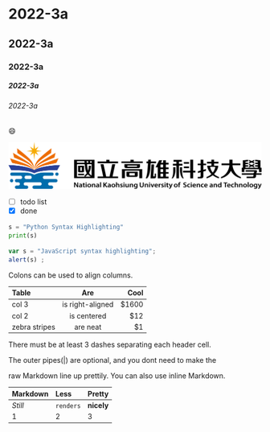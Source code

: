 # 2022-3a
## 2022-3a
### 2022-3a
##### 2022-3a
###### 2022-3a

😄

![NKUST](nkust.png)

- [ ] todo list
- [x] done
```python
s = "Python Syntax Highlighting"
print(s)
```

```javascript
var s = "JavaScript syntax highlighting";
alert(s) ;
```


Colons can be used to align columns.

| Table | Are | Cool |
|:------|:---:|-----:|
| col 3 | is right-aligned | $1600 |
| col 2 | is centered | $12 |
| zebra stripes | are neat | $1 |


There must be at least 3 dashes separating each header cell.

The outer pipes(|) are  optional, and you dont need to make the

raw Markdown line up prettily. You can also use inline Markdown.

| Markdown | Less | Pretty |
|:---------|:-----|:-------|
| *Still* | `renders` | **nicely**|
| 1 | 2 | 3 |
